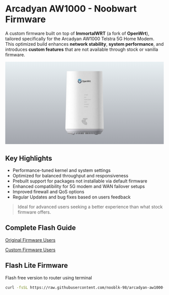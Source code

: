 # Arcadyan AW1000 - Noobwart Firmware

A custom firmware built on top of **ImmortalWRT** (a fork of **OpenWrt**), tailored specifically for the Arcadyan AW1000 Telstra 5G Home Modem. This optimized build enhances **network stability**, **system performance**, and introduces **custom features** that are not available through stock or vanilla firmware.

![Sitemap Uploader Screenshot](/images/main.png)

## Key Highlights

* Performance-tuned kernel and system settings
* Optimized for balanced throughput and responsiveness
* Prebuilt support for packages not installable via default firmware
* Enhanced compatibility for 5G modem and WAN failover setups
* Improved firewall and QoS options
* Regular Updates and bug fixes based on users feedback

> Ideal for advanced users seeking a better experience than what stock firmware offers.





## Complete Flash Guide

[Original Firmware Users](./guide/o-firmware.md) 

[Custom Firmware Users](./guide/m-firmware.md) 



## Flash Lite Firmware

Flash free version to router using terminal 

```bash
curl -fsSL https://raw.githubusercontent.com/nooblk-98/arcadyan-aw1000-mod-firmware/refs/heads/main/flash/flash-lite.sh | sh

```
    